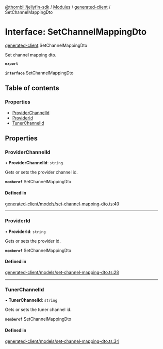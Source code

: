 [@thornbill/jellyfin-sdk](../README.md) / [Modules](../modules.md) / [generated-client](../modules/generated_client.md) / SetChannelMappingDto

# Interface: SetChannelMappingDto

[generated-client](../modules/generated_client.md).SetChannelMappingDto

Set channel mapping dto.

**`export`**

**`interface`** SetChannelMappingDto

## Table of contents

### Properties

- [ProviderChannelId](generated_client.SetChannelMappingDto.md#providerchannelid)
- [ProviderId](generated_client.SetChannelMappingDto.md#providerid)
- [TunerChannelId](generated_client.SetChannelMappingDto.md#tunerchannelid)

## Properties

### ProviderChannelId

• **ProviderChannelId**: `string`

Gets or sets the provider channel id.

**`memberof`** SetChannelMappingDto

#### Defined in

[generated-client/models/set-channel-mapping-dto.ts:40](https://github.com/thornbill/jellyfin-sdk-typescript/blob/c68c853/src/generated-client/models/set-channel-mapping-dto.ts#L40)

___

### ProviderId

• **ProviderId**: `string`

Gets or sets the provider id.

**`memberof`** SetChannelMappingDto

#### Defined in

[generated-client/models/set-channel-mapping-dto.ts:28](https://github.com/thornbill/jellyfin-sdk-typescript/blob/c68c853/src/generated-client/models/set-channel-mapping-dto.ts#L28)

___

### TunerChannelId

• **TunerChannelId**: `string`

Gets or sets the tuner channel id.

**`memberof`** SetChannelMappingDto

#### Defined in

[generated-client/models/set-channel-mapping-dto.ts:34](https://github.com/thornbill/jellyfin-sdk-typescript/blob/c68c853/src/generated-client/models/set-channel-mapping-dto.ts#L34)

